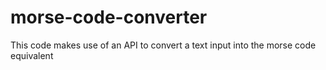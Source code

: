 # morse-code-converter
This code makes use of an API to convert a text input into the morse code equivalent
